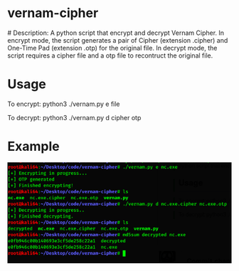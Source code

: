 <h1> vernam-cipher </h1>
# Description: 
A python script that encrypt and decrypt Vernam Cipher. In encrypt mode, the script  generates a pair of Cipher (extension .cipher) and One-Time Pad (extension .otp) for the original file. In decrypt mode, the script requires a cipher file and a otp file to recontruct the original file.

# Usage

To encrypt:
python3 ./vernam.py e file

To decrypt:
python3 ./vernam.py d cipher otp

# Example
![example](https://raw.githubusercontent.com/Anh-V-N/vernam-cipher/master/example.png)
